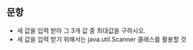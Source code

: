 ## 문항
- 세 값을 입력 받아 그 3개 값 중 최대값을 구하시오.
- 세 값을 입력 받기 위해서는 java.util.Scanner 클래스를 활용할 것

<!--
```

import java.util.Scanner;

class Max3 {
	public static void main(String[] args) {
		Scanner sc = new Scanner(System.in);
		
		System.out.println("세 정수의 최대값을 구합니다.");
		System.out.print("a의 값 : ");
		int a = Integer.parseInt(sc.nextLine());
		System.out.print("b의 값 : ");
		int b = Integer.parseInt(sc.nextLine());
		System.out.print("c의 값 : ");
		int c = Integer.parseInt(sc.nextLine());
		
		int max = a;
		if (b > max) max = b;
		if (c > max) max = c;
		
		System.out.println("최대값은 " + max + "입니다.");
	}
}

```
-->
